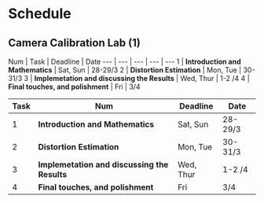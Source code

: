 # Schedule

## Camera Calibration Lab (1)

Num | Task | Deadline | Date
--- | --- | --- | --- | ---
1 | **Introduction and Mathematics** | Sat, Sun | 28-29/3
2 | **Distortion Estimation** | Mon, Tue | 30-31/3 
3 | **Implemetation and discussing the Results** | Wed, Thur  | 1-2 /4 
4 | **Final touches, and polishment** | Fri | 3/4 

Task | Num | Deadline | Date
--- | --- | --- | --- 
1 | **Introduction and Mathematics** | Sat, Sun | 28-29/3
2 | **Distortion Estimation** | Mon, Tue | 30-31/3 
3 | **Implemetation and discussing the Results** | Wed, Thur  | 1-2 /4 
4 | **Final touches, and polishment** | Fri | 3/4 
